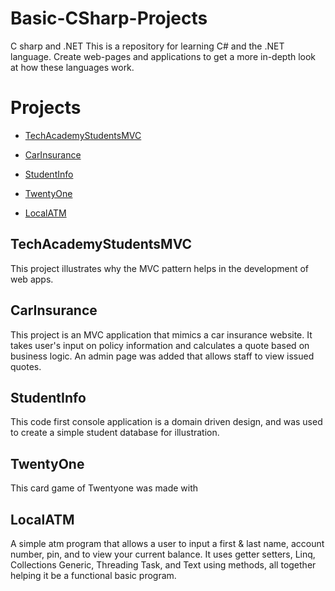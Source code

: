 # Basic-CSharp-Projects
C sharp and .NET
This is a repository for learning C# and the .NET language. Create web-pages and applications to get a more in-depth look at how these languages work.
# Projects

- [TechAcademyStudentsMVC](https://github.com/DaltonJ-954/Basic-CSharp-Projects/tree/main/TechAcademyStudentsMVC)
* [CarInsurance](https://github.com/DaltonJ-954/Basic-CSharp-Projects/tree/main/CarInsurance/CarInsurance)
+ [StudentInfo](https://github.com/DaltonJ-954/Basic-CSharp-Projects/tree/main/StudentInfo)
* [TwentyOne](https://github.com/DaltonJ-954/Basic-CSharp-Projects/tree/main/TwentyOne)
+ [LocalATM](https://github.com/DaltonJ-954/Basic-CSharp-Projects/tree/main/LocalATM)

## TechAcademyStudentsMVC
This project illustrates why the MVC pattern helps in the development of web apps.

## CarInsurance
This project is an MVC application that mimics a car insurance website. It takes user's input on policy information and calculates a quote based on business logic. An admin page was added that allows staff to view issued quotes.

## StudentInfo
 This code first console application is a domain driven design, and was used to create a simple student database for illustration.

 ## TwentyOne
 This card game of Twentyone was made with 

## LocalATM
A simple atm program that allows a user to input a first & last name, account number, pin, and to view your current balance. It uses getter setters, Linq, Collections Generic, Threading Task, and Text using methods, all together helping it be a functional basic program.

